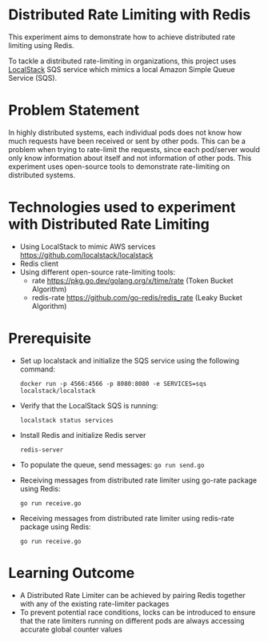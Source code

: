 # Distributed Rate Limiting with Redis
This experiment aims to demonstrate how to achieve distributed rate limiting using Redis.

To tackle a distributed rate-limiting in organizations, this project uses [LocalStack](https://github.com/localstack/localstack) SQS service which mimics a local Amazon Simple Queue Service (SQS).

# Problem Statement
In highly distributed systems, each individual pods does not know how much requests have been received or sent by other pods. This can be a problem when trying to rate-limit the requests, since each pod/server would only know information about itself and not information of other pods. This experiment uses open-source tools to demonstrate rate-limiting on distributed systems. 

# Technologies used to experiment with Distributed Rate Limiting 
- Using LocalStack to mimic AWS services https://github.com/localstack/localstack 
- Redis client
- Using different open-source rate-limiting tools:
    - rate https://pkg.go.dev/golang.org/x/time/rate (Token Bucket Algorithm)
    - redis-rate https://github.com/go-redis/redis_rate (Leaky Bucket Algorithm)


# Prerequisite
- Set up localstack and initialize the SQS service using the following command:
    
    `docker run -p 4566:4566 -p 8080:8080 -e SERVICES=sqs localstack/localstack`

- Verify that the LocalStack SQS is running:

    `localstack status services`

- Install Redis and initialize Redis server
    
    `redis-server`

- To populate the queue, send messages:
    `go run send.go`

- Receiving messages from distributed rate limiter using go-rate package using Redis:
  
    `go run receive.go`

- Receiving messages from distributed rate limiter using redis-rate package using Redis:
  
    `go run receive.go`

# Learning Outcome
- A Distributed Rate Limiter can be achieved by pairing Redis together with any of the existing rate-limiter packages
- To prevent potential race conditions, locks can be introduced to ensure that the rate limiters running on different pods are always accessing accurate global counter values
     
